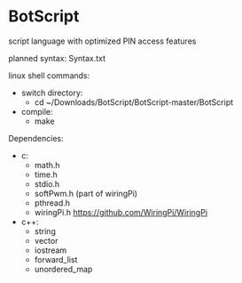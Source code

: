 
# BotScript
script language with optimized PIN access features

planned syntax: Syntax.txt

linux shell commands:
- switch directory:
  - cd ~/Downloads/BotScript/BotScript-master/BotScript
- compile:
  - make

Dependencies:
- c:
   - math.h
   - time.h
   - stdio.h
   - softPwm.h  (part of wiringPi)
   - pthread.h
   - wiringPi.h  https://github.com/WiringPi/WiringPi
- c++:
   - string
   - vector
   - iostream
   - forward_list
   - unordered_map
